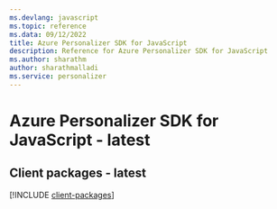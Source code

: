 ```yaml
---
ms.devlang: javascript
ms.topic: reference
ms.data: 09/12/2022
title: Azure Personalizer SDK for JavaScript
description: Reference for Azure Personalizer SDK for JavaScript
ms.author: sharathm
author: sharathmalladi
ms.service: personalizer
---
```

# Azure Personalizer SDK for JavaScript - latest

## Client packages - latest
[!INCLUDE [client-packages](personalizer-client-index.md)]
